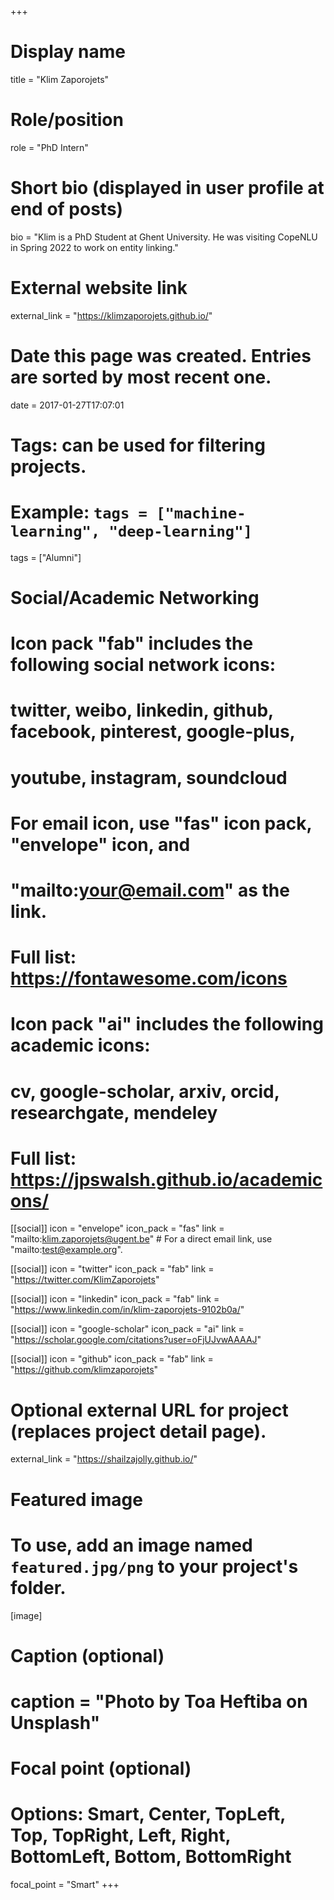 +++
# Display name
title = "Klim Zaporojets"

# Role/position
role = "PhD Intern"

# Short bio (displayed in user profile at end of posts)
bio = "Klim is a PhD Student at Ghent University. He was visiting CopeNLU in Spring 2022 to work on entity linking."

# External website link
external_link = "https://klimzaporojets.github.io/"

# Date this page was created. Entries are sorted by most recent one.
date = 2017-01-27T17:07:01

# Tags: can be used for filtering projects.
# Example: `tags = ["machine-learning", "deep-learning"]`
tags = ["Alumni"]

# Social/Academic Networking
#
# Icon pack "fab" includes the following social network icons:
#
#   twitter, weibo, linkedin, github, facebook, pinterest, google-plus,
#   youtube, instagram, soundcloud
#
#   For email icon, use "fas" icon pack, "envelope" icon, and
#   "mailto:your@email.com" as the link.
#
#   Full list: https://fontawesome.com/icons
#
# Icon pack "ai" includes the following academic icons:
#
#   cv, google-scholar, arxiv, orcid, researchgate, mendeley
#
#   Full list: https://jpswalsh.github.io/academicons/

[[social]]
icon = "envelope"
icon_pack = "fas"
link = "mailto:klim.zaporojets@ugent.be"  # For a direct email link, use "mailto:test@example.org".

[[social]]
icon = "twitter"
icon_pack = "fab"
link = "https://twitter.com/KlimZaporojets"

[[social]]
icon = "linkedin"
icon_pack = "fab"
link = "https://www.linkedin.com/in/klim-zaporojets-9102b0a/"

[[social]]
icon = "google-scholar"
icon_pack = "ai"
link = "https://scholar.google.com/citations?user=oFjUJvwAAAAJ"

[[social]]
icon = "github"
icon_pack = "fab"
link = "https://github.com/klimzaporojets"


# Optional external URL for project (replaces project detail page).
external_link = "https://shailzajolly.github.io/"

# Featured image
# To use, add an image named `featured.jpg/png` to your project's folder. 
[image]
  # Caption (optional)
  # caption = "Photo by Toa Heftiba on Unsplash"

  # Focal point (optional)
  # Options: Smart, Center, TopLeft, Top, TopRight, Left, Right, BottomLeft, Bottom, BottomRight
  focal_point = "Smart"
+++
